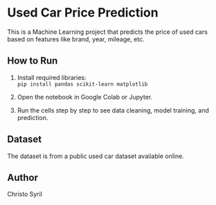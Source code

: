 # Used Car Price Prediction

This is a Machine Learning project that predicts the price of used cars based on features like brand, year, mileage, etc.

## How to Run

1. Install required libraries:  
   `pip install pandas scikit-learn matplotlib`

2. Open the notebook in Google Colab or Jupyter.

3. Run the cells step by step to see data cleaning, model training, and prediction.

## Dataset

The dataset is from a public used car dataset available online.

## Author

Christo Syril
